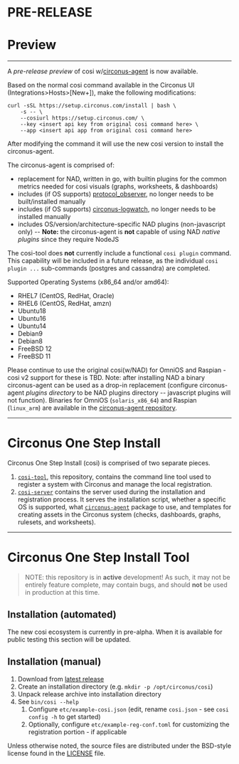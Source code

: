 # PRE-RELEASE

# Preview

---

A _pre-release preview_ of cosi w/[circonus-agent](https://github.com/circonus-labs/circonus-agent) is now available.

Based on the normal cosi command available in the Circonus UI (Integrations>Hosts>[New+]), make the following modifications:

```
curl -sSL https://setup.circonus.com/install | bash \
    -s -- \
    --cosiurl https://setup.circonus.com/ \
    --key <insert api key from original cosi command here> \
    --app <insert api app from original cosi command here>
```

After modifying the command it will use the new cosi version to install the circonus-agent.

The circonus-agent is comprised of:

  * replacement for NAD, written in go, with builtin plugins for the common metrics needed for cosi visuals (graphs, worksheets, & dashboards)
  * includes (if OS supports) [protocol_observer](https://github.com/circonus-labs/wirelatency), no longer needs to be built/installed manually
  * includes (if OS supports) [circonus-logwatch](https://github.com/circonus-labs/circonus-logwatch), no longer needs to be installed manually
  * includes OS/version/architecture-specific NAD plugins (non-javascript only) -- **Note:** the circonus-agent is **not** capable of using NAD _native plugins_ since they require NodeJS

The cosi-tool does **not** currently include a functional `cosi plugin` command. This capability will be included in a future release, as the individual `cosi plugin ...` sub-commands (postgres and cassandra) are completed.

Supported Operating Systems (x86_64 and/or amd64):

  * RHEL7 (CentOS, RedHat, Oracle)
  * RHEL6 (CentOS, RedHat, amzn)
  * Ubuntu18
  * Ubuntu16
  * Ubuntu14
  * Debian9
  * Debian8
  * FreeBSD 12
  * FreeBSD 11

Please continue to use the original cosi(w/NAD) for OmniOS and Raspian - cosi v2 support for these is TBD. Note: after installing NAD a binary circonus-agent can be used as a drop-in replacement (configure circonus-agent _plugins directory_ to be NAD plugins directory -- javascript plugins will not function). Binaries for OmniOS (`solaris_x86_64`) and Raspian (`linux_arm`) are available in the [circonus-agent repository](https://github.com/circonus-labs/circonus-agent/releases/latest).

---

# Circonus One Step Install

Circonus One Step Install (cosi) is comprised of two separate pieces.

1. [`cosi-tool`](https://github.com/circonus-labs/cosi-tool), this repository, contains the command line tool used to register a system with Circonus and manage the local registration.
1. [`cosi-server`](https://github.com/circonus-labs/cosi-server) contains the server used during the installation and registration process. It serves the installation script, whether a specific OS is supported, what [`circonus-agent`](https://github.com/circonus-labs/circonus-agent) package to use, and templates for creating assets in the Circonus system (checks, dashboards, graphs, rulesets, and worksheets).

---

# Circonus One Step Install Tool

> NOTE: this repository is in **active** development! As such, it may not be entirely feature complete, may contain bugs, and should **not** be used in production at this time.

## Installation (automated)

The new cosi ecosystem is currently in pre-alpha. When it is available for public testing this section will be updated.

## Installation (manual)

1. Download from [latest release](https://github.com/circonus-labs/cosi-tool/releases/latest)
1. Create an installation directory (e.g. `mkdir -p /opt/circonus/cosi`)
1. Unpack release archive into installation directory
1. See `bin/cosi --help`
    1. Configure `etc/example-cosi.json` (edit, rename `cosi.json` - see `cosi config -h` to get started)
    1. Optionally, configure `etc/example-reg-conf.toml` for customizing the registration portion - if applicable

Unless otherwise noted, the source files are distributed under the BSD-style license found in the [LICENSE](LICENSE) file.
